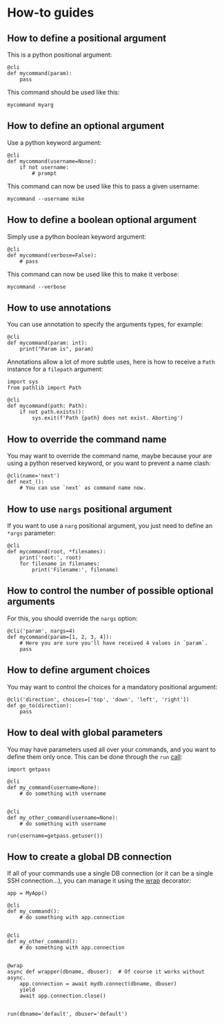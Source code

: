 # How-to guides

## How to define a positional argument

This is a python positional argument:

    @cli
    def mycommand(param):
        pass

This command should be used like this:

    mycommand myarg


## How to define an optional argument

Use a python keyword argument:

    @cli
    def mycommand(username=None):
        if not username:
            # prompt

This command can now be used like this to pass a given username:

    mycommand --username mike


## How to define a boolean optional argument

Simply use a python boolean keyword argument:

    @cli
    def mycommand(verbose=False):
        # pass

This command can now be used like this to make it verbose:

    mycommand --verbose


## How to use annotations

You can use annotation to specify the arguments types, for example:

    @cli
    def mycommand(param: int):
        print("Param is", param)

Annotations allow a lot of more subtle uses, here is how to receive a `Path`
instance for a `filepath` argument:

    import sys
    from pathlib import Path

    @cli
    def mycommand(path: Path):
        if not path.exists():
            sys.exit(f'Path {path} does not exist. Aborting')


## How to override the command name

You may want to override the command name, maybe because your are
using a python reserved keyword, or you want to prevent a name clash:

    @cli(name='next')
    def next_():
        # You can use `next` as command name now.


## How to use `nargs` positional argument

If you want to use a `narg` positional argument, you just need to define an
`*args` parameter:

    @cli
    def mycommand(root, *filenames):
        print('root:', root)
        for filename in filenames:
            print('Filename:', filename)


## How to control the number of possible optional arguments

For this, you should override the `nargs` option:

    @cli('param', nargs=4)
    def mycommand(param=[1, 2, 3, 4]):
        # Here you are sure you'll have received 4 values in `param`.
        pass


## How to define argument choices

You may want to control the choices for a mandatory positional argument:

    @cli('direction', choices=['top', 'down', 'left', 'right'])
    def go_to(direction):
        pass


## How to deal with global parameters

You may have parameters used all over your commands, and you want to define them
only once. This can be done through the `run`
[call](reference.md#global-parameters):

    import getpass

    @cli
    def my_command(username=None):
        # do something with username


    @cli
    def my_other_command(username=None):
        # do something with username

    run(username=getpass.getuser())


## How to create a global DB connection

If all of your commands use a single DB connection (or it can be a single SSH
connection…), you can manage it using the [wrap](reference.md#wrap) decorator:

    app = MyApp()

    @cli
    def my_command():
        # do something with app.connection


    @cli
    def my_other_command():
        # do something with app.connection


    @wrap
    async def wrapper(dbname, dbuser):  # Of course it works without async.
        app.connection = await mydb.connect(dbname, dbuser)
        yield
        await app.connection.close()


    run(dbname='default', dbuser='default')
